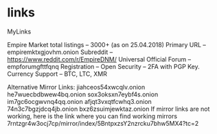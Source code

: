 # links
MyLinks


Empire Market total listings – 3000+ (as on 25.04.2018)
Primary URL – empiremktxgjovhm.onion
Subreddit – https://www.reddit.com/r/EmpireDNM/
Universal Official Forum – empforumgfttfqnq
Registration – Open
Security – 2FA with PGP Key.
Currency Support – BTC, LTC, XMR
 

Alternative Mirror Links:
jiahceos54xwcqlv.onion
he7wuecbdbwew4bq.onion
sox3oksxn7eybf4s.onion
im7gc6ocgwvnq4qq.onion
afjqt3vxqtfcwhq3.onion
74n3c7bgzjdcq4jb.onion
bxz6zsuimjewktaz.onion
If mirror links are not working, here is the link where you can find working mirrors 7rntzgr4w3ocj7cp/mirror/index/5BntpxzsY2nzrcku7bhw5MX4?tc=2

